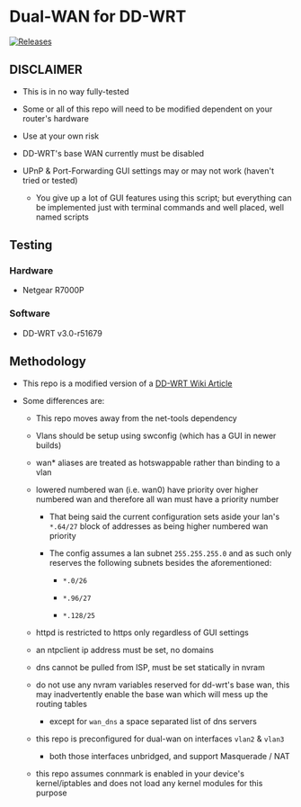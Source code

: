 # Dual-WAN for DD-WRT

[![Releases](https://github.com/Kapral67/Dual-WAN/actions/workflows/release.yml/badge.svg?branch=main&event=push)](https://github.com/Kapral67/Dual-WAN/actions/workflows/release.yml)

## DISCLAIMER

- This is in no way fully-tested

- Some or all of this repo will need to be modified dependent on your router's hardware

- Use at your own risk

- DD-WRT's base WAN currently must be disabled

- UPnP & Port-Forwarding GUI settings may or may not work (haven't tried or tested)

  - You give up a lot of GUI features using this script; but everything can be implemented just with terminal commands and well placed, well named scripts

## Testing

### Hardware

- Netgear R7000P

### Software

- DD-WRT v3.0-r51679

## Methodology

- This repo is a modified version of a [DD-WRT Wiki Article](https://wiki.dd-wrt.com/wiki/index.php/Dual,_Triple_(and_probably_quad)_WAN_with_multiple_active_WAN_links_and_source_routing)

- Some differences are:

    - This repo moves away from the net-tools dependency

    - Vlans should be setup using swconfig (which has a GUI in newer builds)

    - wan* aliases are treated as hotswappable rather than binding to a vlan

    - lowered numbered wan (i.e. wan0) have priority over higher numbered wan and therefore all wan must have a priority number

        - That being said the current configuration sets aside your lan's `*.64/27` block of addresses as being higher numbered wan priority

        - The config assumes a lan subnet `255.255.255.0` and as such only reserves the following subnets besides the aforementioned:

            - `*.0/26`

            - `*.96/27`

            - `*.128/25`

    - httpd is restricted to https only regardless of GUI settings

    - an ntpclient ip address must be set, no domains

    - dns cannot be pulled from ISP, must be set statically in nvram

    - do not use any nvram variables reserved for dd-wrt's base wan, this may inadvertently enable the base wan which will mess up the routing tables

        - except for `wan_dns` a space separated list of dns servers

    - this repo is preconfigured for dual-wan on interfaces `vlan2` & `vlan3`

        - both those interfaces unbridged, and support Masquerade / NAT

    - this repo assumes connmark is enabled in your device's kernel/iptables and does not load any kernel modules for this purpose
